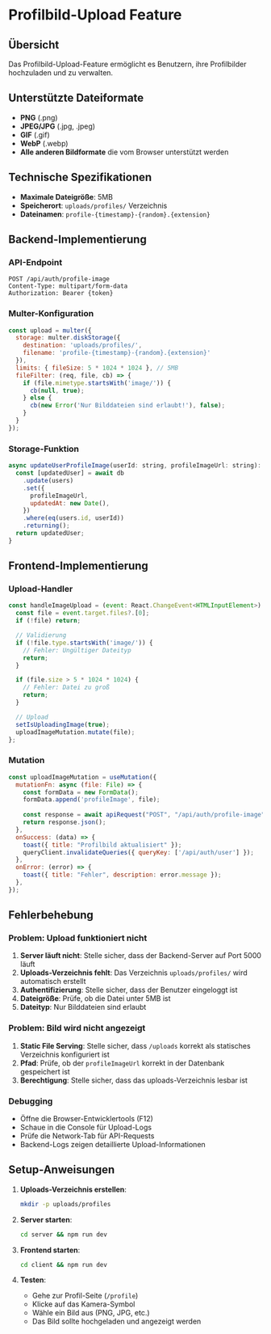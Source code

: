 # Profilbild-Upload Feature

## Übersicht
Das Profilbild-Upload-Feature ermöglicht es Benutzern, ihre Profilbilder hochzuladen und zu verwalten.

## Unterstützte Dateiformate
- **PNG** (.png)
- **JPEG/JPG** (.jpg, .jpeg)
- **GIF** (.gif)
- **WebP** (.webp)
- **Alle anderen Bildformate** die vom Browser unterstützt werden

## Technische Spezifikationen
- **Maximale Dateigröße**: 5MB
- **Speicherort**: `uploads/profiles/` Verzeichnis
- **Dateinamen**: `profile-{timestamp}-{random}.{extension}`

## Backend-Implementierung

### API-Endpoint
```
POST /api/auth/profile-image
Content-Type: multipart/form-data
Authorization: Bearer {token}
```

### Multer-Konfiguration
```javascript
const upload = multer({
  storage: multer.diskStorage({
    destination: 'uploads/profiles/',
    filename: 'profile-{timestamp}-{random}.{extension}'
  }),
  limits: { fileSize: 5 * 1024 * 1024 }, // 5MB
  fileFilter: (req, file, cb) => {
    if (file.mimetype.startsWith('image/')) {
      cb(null, true);
    } else {
      cb(new Error('Nur Bilddateien sind erlaubt!'), false);
    }
  }
});
```

### Storage-Funktion
```javascript
async updateUserProfileImage(userId: string, profileImageUrl: string): Promise<User | undefined> {
  const [updatedUser] = await db
    .update(users)
    .set({ 
      profileImageUrl,
      updatedAt: new Date(),
    })
    .where(eq(users.id, userId))
    .returning();
  return updatedUser;
}
```

## Frontend-Implementierung

### Upload-Handler
```javascript
const handleImageUpload = (event: React.ChangeEvent<HTMLInputElement>) => {
  const file = event.target.files?.[0];
  if (!file) return;

  // Validierung
  if (!file.type.startsWith('image/')) {
    // Fehler: Ungültiger Dateityp
    return;
  }

  if (file.size > 5 * 1024 * 1024) {
    // Fehler: Datei zu groß
    return;
  }

  // Upload
  setIsUploadingImage(true);
  uploadImageMutation.mutate(file);
};
```

### Mutation
```javascript
const uploadImageMutation = useMutation({
  mutationFn: async (file: File) => {
    const formData = new FormData();
    formData.append('profileImage', file);
    
    const response = await apiRequest("POST", "/api/auth/profile-image", formData);
    return response.json();
  },
  onSuccess: (data) => {
    toast({ title: "Profilbild aktualisiert" });
    queryClient.invalidateQueries({ queryKey: ['/api/auth/user'] });
  },
  onError: (error) => {
    toast({ title: "Fehler", description: error.message });
  },
});
```

## Fehlerbehebung

### Problem: Upload funktioniert nicht
1. **Server läuft nicht**: Stelle sicher, dass der Backend-Server auf Port 5000 läuft
2. **Uploads-Verzeichnis fehlt**: Das Verzeichnis `uploads/profiles/` wird automatisch erstellt
3. **Authentifizierung**: Stelle sicher, dass der Benutzer eingeloggt ist
4. **Dateigröße**: Prüfe, ob die Datei unter 5MB ist
5. **Dateityp**: Nur Bilddateien sind erlaubt

### Problem: Bild wird nicht angezeigt
1. **Static File Serving**: Stelle sicher, dass `/uploads` korrekt als statisches Verzeichnis konfiguriert ist
2. **Pfad**: Prüfe, ob der `profileImageUrl` korrekt in der Datenbank gespeichert ist
3. **Berechtigung**: Stelle sicher, dass das uploads-Verzeichnis lesbar ist

### Debugging
- Öffne die Browser-Entwicklertools (F12)
- Schaue in die Console für Upload-Logs
- Prüfe die Network-Tab für API-Requests
- Backend-Logs zeigen detaillierte Upload-Informationen

## Setup-Anweisungen

1. **Uploads-Verzeichnis erstellen**:
   ```bash
   mkdir -p uploads/profiles
   ```

2. **Server starten**:
   ```bash
   cd server && npm run dev
   ```

3. **Frontend starten**:
   ```bash
   cd client && npm run dev
   ```

4. **Testen**:
   - Gehe zur Profil-Seite (`/profile`)
   - Klicke auf das Kamera-Symbol
   - Wähle ein Bild aus (PNG, JPG, etc.)
   - Das Bild sollte hochgeladen und angezeigt werden 